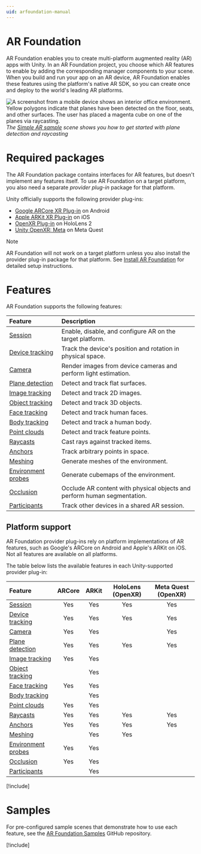 ```yaml
---
uid: arfoundation-manual
---
```

# AR Foundation

AR Foundation enables you to create multi-platform augmented reality (AR) apps with Unity. In an AR Foundation project, you choose which AR features to enable by adding the corresponding manager components to your scene. When you build and run your app on an AR device, AR Foundation enables these features using the platform's native AR SDK, so you can create once and deploy to the world's leading AR platforms.

![A screenshot from a mobile device shows an interior office environment. Yellow polygons indicate that planes have been detected on the floor, seats, and other surfaces. The user has placed a magenta cube on one of the planes via raycasting.](images/sample-simple-ar.png)<br/>*The [Simple AR sample](https://github.com/Unity-Technologies/arfoundation-samples#simple-ar) scene shows you how to get started with plane detection and raycasting*

# Required packages

The AR Foundation package contains interfaces for AR features, but doesn't implement any features itself. To use AR Foundation on a target platform, you also need a separate *provider plug-in* package for that platform.

Unity officially supports the following provider plug-ins:

* [Google ARCore XR Plug-in](https://docs.unity3d.com/Packages/com.unity.xr.arcore@6.0/manual/index.html) on Android
* [Apple ARKit XR Plug-in](https://docs.unity3d.com/Packages/com.unity.xr.arkit@6.0/manual/index.html) on iOS
* [OpenXR Plug-in](https://docs.unity3d.com/Packages/com.unity.xr.openxr@1.5/manual/index.html) on HoloLens 2
* [Unity OpenXR: Meta](https://docs.unity3d.com/Packages/com.unity.xr.meta-openxr@latest) on Meta Quest

> [!NOTE]
> AR Foundation will not work on a target platform unless you also install the provider plug-in package for that platform. See [Install AR Foundation](xref:arfoundation-install) for detailed setup instructions.

# Features

AR Foundation supports the following features:

| Feature | Description |
| :------ | :---------- |
| [Session](xref:arfoundation-session) | Enable, disable, and configure AR on the target platform. |
| [Device tracking](xref:arfoundation-device-tracking) | Track the device's position and rotation in physical space. |
| [Camera](xref:arfoundation-camera) | Render images from device cameras and perform light estimation. |
| [Plane detection](xref:arfoundation-plane-detection) | Detect and track flat surfaces. |
| [Image tracking](xref:arfoundation-image-tracking) | Detect and track 2D images. |
| [Object tracking](xref:arfoundation-object-tracking) | Detect and track 3D objects. |
| [Face tracking](xref:arfoundation-face-tracking) | Detect and track human faces. |
| [Body tracking](xref:UnityEngine.XR.ARFoundation.ARHumanBodyManager) | Detect and track a human body. |
| [Point clouds](xref:arfoundation-point-clouds) | Detect and track feature points. |
| [Raycasts](xref:arfoundation-raycasts) | Cast rays against tracked items. |
| [Anchors](xref:arfoundation-anchors) | Track arbitrary points in space. |
| [Meshing](xref:arfoundation-meshing) | Generate meshes of the environment. |
| [Environment probes](xref:arfoundation-environment-probes) | Generate cubemaps of the environment. |
| [Occlusion](xref:arfoundation-occlusion) | Occlude AR content with physical objects and perform human segmentation. |
| [Participants](xref:arfoundation-participant-tracking) | Track other devices in a shared AR session. |

## Platform support

AR Foundation provider plug-ins rely on platform implementations of AR features, such as Google's ARCore on Android and Apple's ARKit on iOS. Not all features are available on all platforms.

The table below lists the available features in each Unity-supported provider plug-in:

| Feature                                                                                       | ARCore | ARKit | HoloLens (OpenXR) | Meta Quest (OpenXR) |
| :-------------------------------------------------------------------------------------------- | :----: | :---: | :---------------: | :------------: |
| [Session](xref:arfoundation-session)                                                          |  Yes   |  Yes  |        Yes        |      Yes       |
| [Device tracking](xref:arfoundation-device-tracking)                                          |  Yes   |  Yes  |        Yes        |      Yes       |
| [Camera](xref:arfoundation-camera)                                                            |  Yes   |  Yes  |                   |      Yes       |
| [Plane detection](xref:arfoundation-plane-detection)                                          |  Yes   |  Yes  |        Yes        |      Yes       |
| [Image tracking](xref:arfoundation-image-tracking)                                            |  Yes   |  Yes  |                   |                |
| [Object tracking](xref:arfoundation-object-tracking)                                          |        |  Yes  |                   |                |
| [Face tracking](xref:arfoundation-face-tracking)                                              |  Yes   |  Yes  |                   |                |
| [Body tracking](xref:UnityEngine.XR.ARFoundation.ARHumanBodyManager)                          |        |  Yes  |                   |                |
| [Point clouds](xref:arfoundation-point-clouds)                                                |  Yes   |  Yes  |                   |                |
| [Raycasts](xref:arfoundation-raycasts)                                                        |  Yes   |  Yes  |        Yes        |      Yes       |
| [Anchors](xref:arfoundation-anchors)                                                          |  Yes   |  Yes  |        Yes        |      Yes       |
| [Meshing](xref:arfoundation-meshing)                                                          |        |  Yes  |        Yes        |                |
| [Environment probes](xref:arfoundation-environment-probes)                                    |  Yes   |  Yes  |                   |                |
| [Occlusion](xref:arfoundation-occlusion)                                                      |  Yes   |  Yes  |                   |                |
| [Participants](xref:arfoundation-participant-tracking)                                        |        |  Yes  |                   |                |

[!include[](snippets/arf-docs-tip.md)]

# Samples

For pre-configured sample scenes that demonstrate how to use each feature, see the [AR Foundation Samples](https://github.com/Unity-Technologies/arfoundation-samples) GitHub repository.

[!include[](snippets/apple-arkit-trademark.md)]

